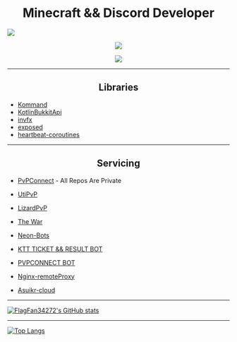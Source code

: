 <h1 align="center">Minecraft && Discord Developer</h1>


<img src = "https://github-widgetbox.vercel.app/api/profile?username=FlagFan34272&data=followers,repositories,stars,commits">

<p align = "center"><img src = "https://github-widgetbox.vercel.app/api/skills?names=kotlin,java,python,csharp,javascript,mysql,mongodb&includeNames=true"></p>

<p align = "center"><img src = "https://github-widgetbox.vercel.app/api/skills?software=linux,windows,vscode"></p>


 
<hr>

<h2 align="center">Libraries</h2>

- [Kommand](https://github.com/monun/kommand)
- [KotlinBukkitApi](https://github.com/DevSrSouza/KotlinBukkitAPI)
- [invfx](https://github.com/monun/invfx)
- [exposed](https://github.com/JetBrains/Exposed)
- [heartbeat-coroutines](https://github.com/monun/heartbeat-coroutines)

<hr>

<h2 align="center">Servicing</h2>

- [PvPConnect](https://github.com/PVPCONNECT) - All Repos Are Private
- [UtiPvP](http://i-just.forgot.link)
- [LizardPvP](http://no-available.link)
- [The War](http://no-available.link)

- [Neon-Bots](http://no-available.link)
- [KTT TICKET && RESULT BOT](http://no-available.link)
- [PVPCONNECT BOT](http://no-available.link)

- [Nginx-remoteProxy](http://ready-to.serv)
- [Asuikr-cloud](http://no-available.link)

<hr>

[![FlagFan34272's GitHub stats](https://github-readme-stats.vercel.app/api?username=FlagFan34272)](https://github.com/anuraghazra/github-readme-stats)

<hr>

[![Top Langs](https://github-readme-stats.vercel.app/api/top-langs/?username=FlagFan34272)](https://github.com/FlagFan34272)
